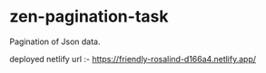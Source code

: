 # zen-pagination-task
Pagination of Json data.

deployed netlify url :-
https://friendly-rosalind-d166a4.netlify.app/
